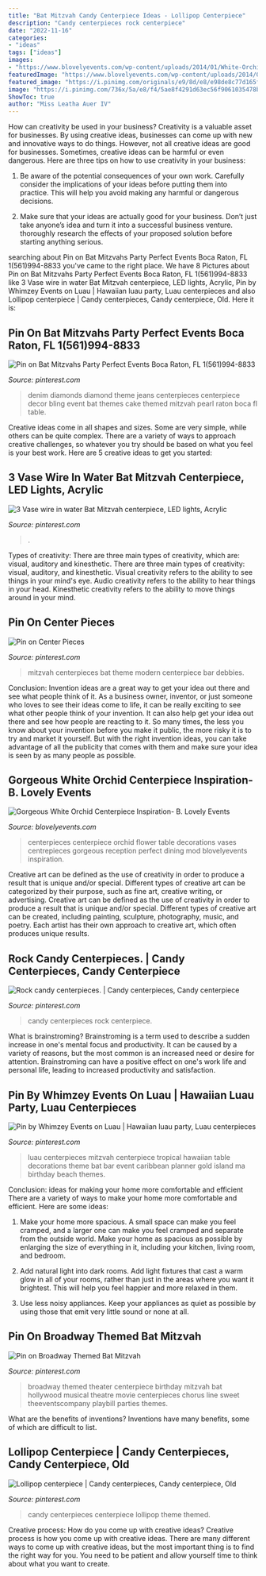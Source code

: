 ```yaml
---
title: "Bat Mitzvah Candy Centerpiece Ideas - Lollipop Centerpiece"
description: "Candy centerpieces rock centerpiece"
date: "2022-11-16"
categories:
- "ideas"
tags: ["ideas"]
images:
- "https://www.blovelyevents.com/wp-content/uploads/2014/01/White-Orchid-Centerpiece.jpg"
featuredImage: "https://www.blovelyevents.com/wp-content/uploads/2014/01/White-Orchid-Centerpiece.jpg"
featured_image: "https://i.pinimg.com/originals/e9/8d/e8/e98de8c77d165fe1b063ab1aaa66b441.jpg"
image: "https://i.pinimg.com/736x/5a/e8/f4/5ae8f4291d63ec56f9061035478bae60.jpg"
ShowToc: true
author: "Miss Leatha Auer IV"
---
```



How can creativity be used in your business?
Creativity is a valuable asset for businesses. By using creative ideas, businesses can come up with new and innovative ways to do things. However, not all creative ideas are good for businesses. Sometimes, creative ideas can be harmful or even dangerous. Here are three tips on how to use creativity in your business: 
1) Be aware of the potential consequences of your own work. Carefully consider the implications of your ideas before putting them into practice. This will help you avoid making any harmful or dangerous decisions. 

2) Make sure that your ideas are actually good for your business. Don’t just take anyone’s idea and turn it into a successful business venture. thoroughly research the effects of your proposed solution before starting anything serious.

	

		
searching about Pin on Bat Mitzvahs Party Perfect Events Boca Raton, FL 1(561)994-8833 you've came to the right place. We have 8 Pictures about Pin on Bat Mitzvahs Party Perfect Events Boca Raton, FL 1(561)994-8833 like 3 Vase wire in water Bat Mitzvah centerpiece, LED lights, Acrylic, Pin by Whimzey Events on Luau | Hawaiian luau party, Luau centerpieces and also Lollipop centerpiece | Candy centerpieces, Candy centerpiece, Old. Here it is:
		
    
## Pin On Bat Mitzvahs Party Perfect Events Boca Raton, FL 1(561)994-8833

<img loading=lazy src="https://i.pinimg.com/originals/8b/99/9c/8b999c20e4c533f102f522a5c1fb8a9f.jpg" onerror="this.onerror=null;this.src='https://tse4.mm.bing.net/th?id=OIP.TN2GO1zFw4gYac33ivYiaAHaJ6&amp;pid=15.1';" alt="Pin on Bat Mitzvahs Party Perfect Events Boca Raton, FL 1(561)994-8833">

_Source: pinterest.com_

>denim diamonds diamond theme jeans centerpieces centerpiece decor bling event bat themes cake themed mitzvah pearl raton boca fl table. 

	

Creative ideas come in all shapes and sizes. Some are very simple, while others can be quite complex. There are a variety of ways to approach creative challenges, so whatever you try should be based on what you feel is your best work. Here are 5 creative ideas to get you started: 

    
## 3 Vase Wire In Water Bat Mitzvah Centerpiece, LED Lights, Acrylic

<img loading=lazy src="https://i.pinimg.com/originals/fb/89/f2/fb89f2e95b8e9bacfbcca10d34186317.jpg" onerror="this.onerror=null;this.src='https://tse3.mm.bing.net/th?id=OIP.OFRN5Dtsb6o7RLAhhYvlUAHaJ4&amp;pid=15.1';" alt="3 Vase wire in water Bat Mitzvah centerpiece, LED lights, Acrylic">

_Source: pinterest.com_

>. 

	

Types of creativity: There are three main types of creativity, which are: visual, auditory and kinesthetic.
There are three main types of creativity: visual, auditory, and kinesthetic. Visual creativity refers to the ability to see things in your mind's eye. Audio creativity refers to the ability to hear things in your head. Kinesthetic creativity refers to the ability to move things around in your mind.

    
## Pin On Center Pieces

<img loading=lazy src="https://i.pinimg.com/736x/5a/e8/f4/5ae8f4291d63ec56f9061035478bae60.jpg" onerror="this.onerror=null;this.src='https://tse3.mm.bing.net/th?id=OIP.9bi_uMW6wWZNtnjQULJX2QHaLH&amp;pid=15.1';" alt="Pin on Center Pieces">

_Source: pinterest.com_

>mitzvah centerpieces bat theme modern centerpiece bar debbies. 

	

Conclusion: Invention ideas are a great way to get your idea out there and see what people think of it.
As a business owner, inventor, or just someone who loves to see their ideas come to life, it can be really exciting to see what other people think of your invention. It can also help get your idea out there and see how people are reacting to it. So many times, the less you know about your invention before you make it public, the more risky it is to try and market it yourself. But with the right invention ideas, you can take advantage of all the publicity that comes with them and make sure your idea is seen by as many people as possible.

    
## Gorgeous White Orchid Centerpiece Inspiration- B. Lovely Events

<img loading=lazy src="https://www.blovelyevents.com/wp-content/uploads/2014/01/White-Orchid-Centerpiece.jpg" onerror="this.onerror=null;this.src='https://tse1.mm.bing.net/th?id=OIP.2hlQKJLBz6PLc_4CpEipZAHaLG&amp;pid=15.1';" alt="Gorgeous White Orchid Centerpiece Inspiration- B. Lovely Events">

_Source: blovelyevents.com_

>centerpieces centerpiece orchid flower table decorations vases centrepieces gorgeous reception perfect dining mod blovelyevents inspiration. 

	

Creative art can be defined as the use of creativity in order to produce a result that is unique and/or special. Different types of creative art can be categorized by their purpose, such as fine art, creative writing, or advertising.
Creative art can be defined as the use of creativity in order to produce a result that is unique and/or special. Different types of creative art can be created, including painting, sculpture, photography, music, and poetry. Each artist has their own approach to creative art, which often produces unique results.

    
## Rock Candy Centerpieces. | Candy Centerpieces, Candy Centerpiece

<img loading=lazy src="https://i.pinimg.com/originals/e9/8d/e8/e98de8c77d165fe1b063ab1aaa66b441.jpg" onerror="this.onerror=null;this.src='https://tse1.mm.bing.net/th?id=OIP.2Zqg9vNOvFPjheYWn7t7jQHaJ4&amp;pid=15.1';" alt="Rock candy centerpieces. | Candy centerpieces, Candy centerpiece">

_Source: pinterest.com_

>candy centerpieces rock centerpiece. 

	

What is brainstroming?
Brainstroming is a term used to describe a sudden increase in one's mental focus and productivity. It can be caused by a variety of reasons, but the most common is an increased need or desire for attention. Brainstroming can have a positive effect on one's work life and personal life, leading to increased productivity and satisfaction.

    
## Pin By Whimzey Events On Luau | Hawaiian Luau Party, Luau Centerpieces

<img loading=lazy src="https://i.pinimg.com/736x/37/ed/fa/37edfa2048aa92c08901aba636660e8b--luau-table-decorations-luau-centerpieces.jpg" onerror="this.onerror=null;this.src='https://tse4.mm.bing.net/th?id=OIP.lxNZR_YMTWg_gmzI0Ba1WwAAAA&amp;pid=15.1';" alt="Pin by Whimzey Events on Luau | Hawaiian luau party, Luau centerpieces">

_Source: pinterest.com_

>luau centerpieces mitzvah centerpiece tropical hawaiian table decorations theme bat bar event caribbean planner gold island ma birthday beach themes. 

	

Conclusion: ideas for making your home more comfortable and efficient
There are a variety of ways to make your home more comfortable and efficient. Here are some ideas: 
1. Make your home more spacious. A small space can make you feel cramped, and a larger one can make you feel cramped and separate from the outside world. Make your home as spacious as possible by enlarging the size of everything in it, including your kitchen, living room, and bedroom.

2. Add natural light into dark rooms. Add light fixtures that cast a warm glow in all of your rooms, rather than just in the areas where you want it brightest. This will help you feel happier and more relaxed in them.

3. Use less noisy appliances. Keep your appliances as quiet as possible by using those that emit very little sound or none at all.

    
## Pin On Broadway Themed Bat Mitzvah

<img loading=lazy src="https://i.pinimg.com/originals/5e/d5/bf/5ed5bffdbaa8150a91a94f5ffbd32abb.jpg" onerror="this.onerror=null;this.src='https://tse3.mm.bing.net/th?id=OIP.O7jNVBPXw3OewGUOAixUrAHaJ4&amp;pid=15.1';" alt="Pin on Broadway Themed Bat Mitzvah">

_Source: pinterest.com_

>broadway themed theater centerpiece birthday mitzvah bat hollywood musical theatre movie centerpieces chorus line sweet theeventscompany playbill parties themes. 

	

What are the benefits of inventions?
Inventions have many benefits, some of which are difficult to list.

    
## Lollipop Centerpiece | Candy Centerpieces, Candy Centerpiece, Old

<img loading=lazy src="https://i.pinimg.com/originals/d2/ce/08/d2ce0895613c952b3fbeb14fdb6dc50d.jpg" onerror="this.onerror=null;this.src='https://tse2.mm.bing.net/th?id=OIP.BaVLyXvCYdv6SgMC1FL3RAHaJ6&amp;pid=15.1';" alt="Lollipop centerpiece | Candy centerpieces, Candy centerpiece, Old">

_Source: pinterest.com_

>candy centerpieces centerpiece lollipop theme themed. 

	

Creative process: How do you come up with creative ideas?
Creative process is how you come up with creative ideas. There are many different ways to come up with creative ideas, but the most important thing is to find the right way for you. You need to be patient and allow yourself time to think about what you want to create.


